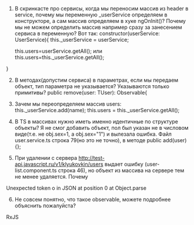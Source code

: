 1) В скринкасте про сервисы, когда мы переносим массив из header в service, почему мы переменную
  _userService определяем в конструкторе, а сам массив определяем в хуке ngOnInit()? Почему мы не
  можем определить массив например сразу за занесением сервиса в переменную? Вот так:
  constructor(userService: UserService){
    this._userService = userService;

    this.users=userService.getAll();
    или
    this.users=this._userService.getAll();

  }

2) В методах(допустим сервиса) в параметрах, если мы передаем объект, тип параметра
не указывается? Указываются только примитивы?
public remove(user: TUser): Observable<string>{

3) Зачем мы переопределяем массив users:
   this._userService.add(name);
   this.users = this._userService.getAll();

4) В TS в массивах нужно иметь именно идентичные по структуре объекты? Я не смог добавить объект,
пол был указан не в числовом виде(т.е. не obj.sex=1, а obj.sex="1") и вылезала ошибка. Файл
user.service.ts строка 79(но это не точно), в методе public add(user){};

5) При удалении с сервера http://test-api.javascript.ru/v1/klyukovkin/users выдает ошибку
(user-list.component.ts строка 46),
но объект из массива на сервере тем не менее удаляется. Почему

Unexpected token o in JSON at position 0 at Object.parse


6) Не совсем понятно, что такое observable, можете подробнее объяснить пожалуйста?

RxJS